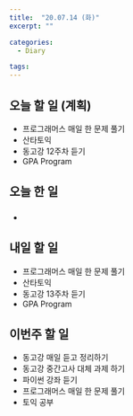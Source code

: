 ```yaml
---
title:  "20.07.14 (화)"
excerpt: ""

categories:
  - Diary

tags:
---
```


## 오늘 할 일 (계획)

- 프로그래머스 매일 한 문제 풀기
- 산타토익
- 동고강 12주차 듣기
- GPA Program

## 오늘 한 일

- ##### 



## 내일 할 일

- 프로그래머스 매일 한 문제 풀기
- 산타토익
- 동고강 13주차 듣기
- GPA Program

## 이번주 할 일

- 동고강 매일 듣고 정리하기
- 동고강 중간고사 대체 과제 하기
- 파이썬 강좌 듣기
- 프로그래머스 매일 한 문제 풀기
- 토익 공부
